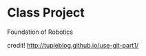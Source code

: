 <!-- in readme.md file -->
# Class Project 
Foundation of Robotics

credit!
http://tupleblog.github.io/use-git-part1/
